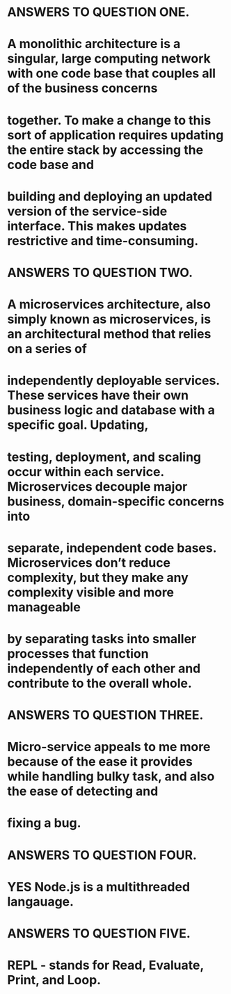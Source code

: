 # ANSWERS TO QUESTION ONE.

# A monolithic architecture is a singular, large computing network with one code base that couples all of the business concerns 
# together. To make a change to this sort of application requires updating the entire stack by accessing the code base and
# building and deploying an updated version of the service-side interface. This makes updates restrictive and time-consuming. 

# ANSWERS TO QUESTION TWO.

# A microservices architecture, also simply known as microservices, is an architectural method that relies on a series of
# independently deployable services. These services have their own business logic and database with a specific goal. Updating, 
# testing, deployment, and scaling occur within each service. Microservices decouple major business, domain-specific concerns into 
# separate, independent code bases. Microservices don’t reduce complexity, but they make any complexity visible and more manageable 
# by separating tasks into smaller processes that function independently of each other and contribute to the overall whole. 

# ANSWERS TO QUESTION THREE.
# Micro-service appeals to me more because of the ease it provides while handling bulky task, and also the ease of detecting and 
# fixing a bug.

# ANSWERS TO QUESTION FOUR.

# YES Node.js is a multithreaded langauage.

# ANSWERS TO QUESTION FIVE.
# REPL - stands for  Read, Evaluate, Print, and Loop.


